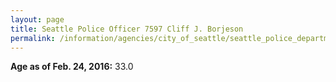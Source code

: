 ```yaml
---
layout: page
title: Seattle Police Officer 7597 Cliff J. Borjeson
permalink: /information/agencies/city_of_seattle/seattle_police_department/copbook/7597/
---
```


**Age as of Feb. 24, 2016:** 33.0
